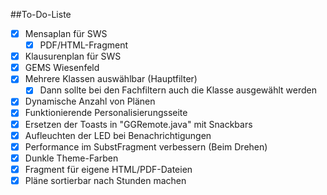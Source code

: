 ##To-Do-Liste

- [x] Mensaplan für SWS
  - [x] PDF/HTML-Fragment
- [x] Klausurenplan für SWS
- [x] GEMS Wiesenfeld
- [x] Mehrere Klassen auswählbar (Hauptfilter)
  - [x] Dann sollte bei den Fachfiltern auch die Klasse ausgewählt werden
- [x] Dynamische Anzahl von Plänen
- [x] Funktionierende Personalisierungsseite
- [x] Ersetzen der Toasts in "GGRemote.java" mit Snackbars
- [x] Aufleuchten der LED bei Benachrichtigungen
- [x] Performance im SubstFragment verbessern (Beim Drehen)
- [x] Dunkle Theme-Farben
- [x] Fragment für eigene HTML/PDF-Dateien
- [x] Pläne sortierbar nach Stunden machen
